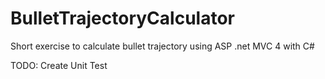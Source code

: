 # BulletTrajectoryCalculator
Short exercise to calculate bullet trajectory using ASP .net MVC 4 with C#

TODO: Create Unit Test
